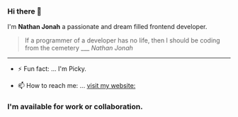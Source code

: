 ### Hi there 👋

I'm **Nathan Jonah** a passionate and dream filled frontend developer.
> If a programmer of a developer has no life, then I should be coding from the cemetery ___ *Nathan Jonah*
---
- ⚡ Fun fact: ... 
I'm Picky.

- 📫 How to reach me: ...
[visit my website:](https://www.jnathan.com.ng)

### I'm available for work or collaboration.

<!--
**Jumns/Jumns** is a ✨ _special_ ✨ repository because its `README.md` (this file) appears on your GitHub profile.

Here are some ideas to get you started:

- 🔭 I’m currently working on ...
- 🌱 I’m currently learning ...
- 👯 I’m looking to collaborate on ...
- 🤔 I’m looking for help with ...
- 💬 Ask me about ...
- 📫 How to reach me: ...
- 😄 Pronouns: ...
- ⚡ Fun fact: ...
-->

